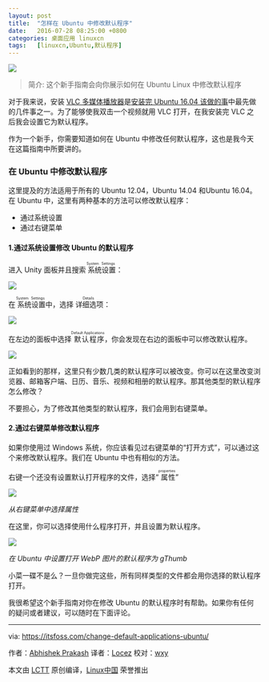 ```yaml
---
layout: post
title:	"怎样在 Ubuntu 中修改默认程序"
date:	2016-07-28 08:25:00 +0800 
categories:	桌面应用 linuxcn 
tags:	[linuxcn,Ubuntu,默认程序]
---
```



![](/Asserts/Images//attachment/album/201607/28/094309t2dc9cunmcl90dtc.jpg)



> 
> 简介: 这个新手指南会向你展示如何在 Ubuntu Linux 中修改默认程序
> 
> 
> 


对于我来说，安装 [VLC 多媒体播放器](http://www.videolan.org/vlc/index.html)是[安装完 Ubuntu 16.04 该做的事](/article-7453-1.html)中最先做的几件事之一。为了能够使我双击一个视频就用 VLC 打开，在我安装完 VLC 之后我会设置它为默认程序。


作为一个新手，你需要知道如何在 Ubuntu 中修改任何默认程序，这也是我今天在这篇指南中所要讲的。


### 在 Ubuntu 中修改默认程序


这里提及的方法适用于所有的 Ubuntu 12.04，Ubuntu 14.04 和Ubuntu 16.04。在 Ubuntu 中，这里有两种基本的方法可以修改默认程序：


* 通过系统设置
* 通过右键菜单


#### 1.通过系统设置修改 Ubuntu 的默认程序


进入 Unity 面板并且搜索<ruby> 系统设置 <rp>  （ </rp> <rt>  System Settings </rt> <rp>  ） </rp></ruby>：


![](/Asserts/Images//attachment/album/201607/28/094340on9sbt9rvm58f1n9.jpeg)


在<ruby> 系统设置 <rp>  （ </rp> <rt>  System Settings </rt> <rp>  ） </rp></ruby>中，选择<ruby> 详细选项 <rp>  （ </rp> <rt>  Details </rt> <rp>  ） </rp></ruby>：


![](/Asserts/Images//attachment/album/201607/28/094406faeqxjxbgqljewq2.jpeg)


在左边的面板中选择<ruby> 默认程序 <rp>  （ </rp> <rt>  Default Applications </rt> <rp>  ） </rp></ruby>，你会发现在右边的面板中可以修改默认程序。


![](/Asserts/Images//attachment/album/201607/28/094429eva3pxpwe27npzdd.jpeg)


正如看到的那样，这里只有少数几类的默认程序可以被改变。你可以在这里改变浏览器、邮箱客户端、日历、音乐、视频和相册的默认程序。那其他类型的默认程序怎么修改？


不要担心，为了修改其他类型的默认程序，我们会用到右键菜单。


#### 2.通过右键菜单修改默认程序


如果你使用过 Windows 系统，你应该看见过右键菜单的“打开方式”，可以通过这个来修改默认程序。我们在 Ubuntu 中也有相似的方法。


右键一个还没有设置默认打开程序的文件，选择“<ruby> 属性 <rp>  （ </rp> <rt>  properties </rt> <rp>  ） </rp></ruby>”


![](/Asserts/Images//attachment/album/201607/28/094451le8sh2hxz8xi5b8e.png)


*从右键菜单中选择属性*


在这里，你可以选择使用什么程序打开，并且设置为默认程序。


![](/Asserts/Images//attachment/album/201607/28/094512bpv8h58c4i13zipy.png)


*在 Ubuntu 中设置打开 WebP 图片的默认程序为 gThumb*


小菜一碟不是么？一旦你做完这些，所有同样类型的文件都会用你选择的默认程序打开。


我很希望这个新手指南对你在修改 Ubuntu 的默认程序时有帮助。如果你有任何的疑问或者建议，可以随时在下面评论。




---


via: <https://itsfoss.com/change-default-applications-ubuntu/>


作者：[Abhishek Prakash](https://itsfoss.com/author/abhishek/) 译者：[Locez](https://github.com/locez) 校对：[wxy](https://github.com/wxy)


本文由 [LCTT](https://github.com/LCTT/TranslateProject) 原创编译，[Linux中国](https://linux.cn/) 荣誉推出
